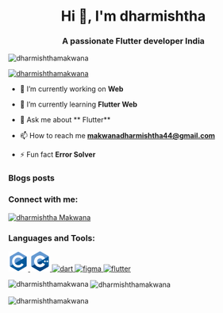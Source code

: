 
<h1 align="center">Hi 👋, I'm dharmishtha</h1>
<h3 align="center">A passionate  Flutter developer India</h3>

<p align="left"> <img src="https://komarev.com/ghpvc/?username=dharmishthamakwana&label=Profile%20views&color=0e75b6&style=flat" alt="dharmishthamakwana" /> </p>

<p align="left"> <a href="https://github.com/ryo-ma/github-profile-trophy"><img src="https://github-profile-trophy.vercel.app/?username=dharmishthamakwana" alt="dharmishthamakwana" /></a> </p>

- 🔭 I’m currently working on **Web**

- 🌱 I’m currently learning **Flutter Web**

- 💬 Ask me about ** Flutter**

- 📫 How to reach me **makwanadharmishtha44@gmail.com**

- ⚡ Fun fact **Error Solver**

### Blogs posts
<!-- BLOG-POST-LIST:START -->
<!-- BLOG-POST-LIST:END -->

<h3 align="left">Connect with me:</h3>
<p align="left">
<a href="https://www.linkedin.com/in/dharmishtha-makwana/" target="blank"><img align="center" src="https://raw.githubusercontent.com/rahuldkjain/github-profile-readme-generator/master/src/images/icons/Social/linked-in-alt.svg" alt="dharmishtha Makwana" height="30" width="40" /></a>
</p>

<h3 align="left">Languages and Tools:</h3>
<p align="left"> <a href="https://www.cprogramming.com/" target="_blank" rel="noreferrer"> <img src="https://raw.githubusercontent.com/devicons/devicon/master/icons/c/c-original.svg" alt="c" width="40" height="40"/> </a> <a href="https://www.w3schools.com/cpp/" target="_blank" rel="noreferrer"> <img src="https://raw.githubusercontent.com/devicons/devicon/master/icons/cplusplus/cplusplus-original.svg" alt="cplusplus" width="40" height="40"/> </a> <a href="https://dart.dev" target="_blank" rel="noreferrer"> <img src="https://www.vectorlogo.zone/logos/dartlang/dartlang-icon.svg" alt="dart" width="40" height="40"/> </a> <a href="https://www.figma.com/" target="_blank" rel="noreferrer"> <img src="https://www.vectorlogo.zone/logos/figma/figma-icon.svg" alt="figma" width="40" height="40"/> </a> <a href="https://flutter.dev" target="_blank" rel="noreferrer"> <img src="https://www.vectorlogo.zone/logos/flutterio/flutterio-icon.svg" alt="flutter" width="40" height="40"/> </a> </p>

<p><img align="left" src="https://github-readme-stats.vercel.app/api/top-langs?username=dharmishthamakwana&show_icons=true&locale=en&layout=compact" alt="dharmishthamakwana" /></p>

<p>&nbsp;<img align="center" src="https://github-readme-stats.vercel.app/api?username=dharmishthamakwana&show_icons=true&locale=en" alt="dharmishthamakwana" /></p>

<p><img align="center" src="https://github-readme-streak-stats.herokuapp.com/?user=dharmishthamakwana&" alt="dharmishthamakwana" /></p>
